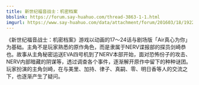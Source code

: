 ```yaml
---
title: 新世纪福音战士：机密档案
bbslink: https://forum.say-huahuo.com/thread-3863-1-1.html
imgurl: https://www.say-huahuo.com/data/attachment/forum/201603/18/192246l4x7sneynd3wts23.jpg
---
```


《新世纪福音战士：机密档案》游戏以动画的17～24话与剧场版「Air真心为你」为基础。主角不是玩家熟悉的原作角色，而是隶属于NERV谍报部的探员剑崎恭也。故事从主角秘密运送EVA四号机到了NERV本部开始，面对恐怖份子的攻击、NERV内部暗藏的阴谋等，透过调查各个事件，逐渐解开原作中留下的种种谜团。玩家扮演的主角剑崎，在与美里、加持、律子、真嗣、零、明日香等人的交流之下，也逐渐产生了疑问。<!--more-->
